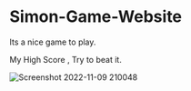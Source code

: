 
# Simon-Game-Website
Its a nice game to play.


My High Score , Try to beat it.


![Screenshot 2022-11-09 210048](https://user-images.githubusercontent.com/76939615/200880561-550dc955-f85d-4c26-bcc4-fd03e4d6f324.png)
